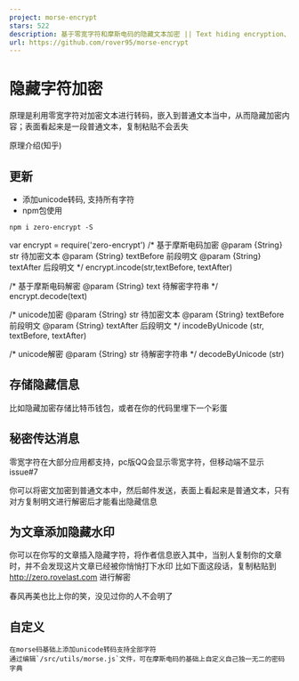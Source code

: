 ```yaml
---
project: morse-encrypt
stars: 522
description: 基于零宽字符和摩斯电码的隐藏文本加密 || Text hiding encryption、Morse code encryption、zero-width character encryption
url: https://github.com/rover95/morse-encrypt
---
```


隐藏字符加密
======

原理是利用零宽字符对加密文本进行转码，嵌入到普通文本当中，从而隐藏加密内容；表面看起来是一段普通文本，复制粘贴不会丢失

原理介绍(知乎)

**更新**
------

-   添加unicode转码, 支持所有字符
-   npm包使用

```
npm i zero-encrypt -S
```

var encrypt \= require('zero-encrypt')
/\*
    基于摩斯电码加密
    @param {String} str 待加密文本
    @param {String} textBefore 前段明文
    @param {String} textAfter 后段明文
\*/
encrypt.incode(str,textBefore, textAfter)

/\*
    基于摩斯电码解密
    @param {String} text 待解密字符串
\*/
encrypt.decode(text)

/\*
    unicode加密
    @param {String} str 待加密文本
    @param {String} textBefore 前段明文
    @param {String} textAfter 后段明文
\*/
incodeByUnicode (str, textBefore, textAfter)

/\*
  unicode解密
  @param {String} str 待解密字符串
\*/
decodeByUnicode (str)

存储隐藏信息
------

比如隐藏加密存储比特币钱包，或者在你的代码里埋下一个彩蛋  

秘密传达消息
------

零宽字符在大部分应用都支持，pc版QQ会显示零宽字符，但移动端不显示 issue#7

你可以将密文加密到普通文本中，然后邮件发送，表面上看起来是普通文本，只有对方复制明文进行解密后才能看出隐藏信息

为文章添加隐藏水印
---------

你可以在你写的文章插入隐藏字符，将作者信息嵌入其中，当别人复制你的文章时，并不会发现这片文章已经被你悄悄打下水印 比如下面这段话，复制粘贴到 http://zero.rovelast.com 进行解密

春风再美也比上你的笑，‌‍‌​‍‍‍​‌‌‌‍​‌​‌‍‌‌​‌‍​‌‌‌​‍没见过你的人不会明了

自定义
---

```
在morse码基础上添加unicode转码支持全部字符    
通过编辑`/src/utils/morse.js`文件，可在摩斯电码的基础上自定义自己独一无二的密码字典  
```
